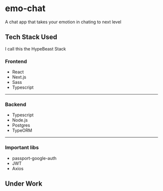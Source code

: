 # emo-chat
A chat app that takes your emotion in chating to next level

## Tech Stack Used

I call this the HypeBeast Stack
### Frontend
- React
- Next.js
- Sass
- Typescript

------
### Backend

- Typescript
- Node.js
- Postgres
- TypeORM
-----
### Important libs

- passport-google-auth
- JWT
- Axios


## Under Work 

